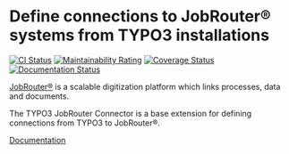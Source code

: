 # Define connections to JobRouter® systems from TYPO3 installations

[![CI Status](https://github.com/brotkrueml/typo3-jobrouter-connector/workflows/CI/badge.svg?branch=master)](https://github.com/brotkrueml/typo3-jobrouter-connector/actions?query=workflow%3ACI)
[![Maintainability Rating](https://sonarcloud.io/api/project_badges/measure?project=typo3-jobrouter-connector&metric=sqale_rating)](https://sonarcloud.io/dashboard?id=typo3-jobrouter-connector)
[![Coverage Status](https://coveralls.io/repos/github/brotkrueml/typo3-jobrouter-connector/badge.svg?branch=master)](https://coveralls.io/github/brotkrueml/typo3-jobrouter-connector?branch=master)
[![Documentation Status](https://readthedocs.org/projects/typo3-jobrouter-connector/badge/?version=latest)](https://typo3-jobrouter.readthedocs.io/projects/connector/)

[JobRouter®](https://www.jobrouter.com/) is a scalable digitization
platform which links processes, data and documents.

The TYPO3 JobRouter Connector is a base extension for defining
connections from TYPO3 to JobRouter®.

[Documentation](https://typo3-jobrouter.readthedocs.io/projects/connector/)
